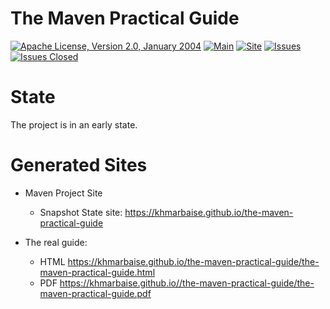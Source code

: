 <!---
 Licensed to the Apache Software Foundation (ASF) under one or more
 contributor license agreements.  See the NOTICE file distributed with
 this work for additional information regarding copyright ownership.
 The ASF licenses this file to You under the Apache License, Version 2.0
 (the "License"); you may not use this file except in compliance with
 the License.  You may obtain a copy of the License at

      http://www.apache.org/licenses/LICENSE-2.0

 Unless required by applicable law or agreed to in writing, software
 distributed under the License is distributed on an "AS IS" BASIS,
 WITHOUT WARRANTIES OR CONDITIONS OF ANY KIND, either express or implied.
 See the License for the specific language governing permissions and
 limitations under the License.
-->
# The Maven Practical Guide

[![Apache License, Version 2.0, January 2004](https://img.shields.io/github/license/apache/maven.svg?label=License)][license]
[![Main](https://github.com/khmarbaise/the-maven-practical-guide/workflows/Main/badge.svg)][mainbuilds]
[![Site](https://github.com/khmarbaise/the-maven-practical-guide/workflows/SitePublishing/badge.svg)][published-site]
[![Issues](https://img.shields.io/github/issues/khmarbaise/the-maven-practical-guide)](https://github.com/khmarbaise/the-maven-practical-guide/issues)
[![Issues Closed](https://img.shields.io/github/issues-closed/khmarbaise/the-maven-practical-guide)](https://github.com/khmarbaise/the-maven-practical-guide/issues?q=is%3Aissue+is%3Aclosed)

# State
The project is in an early state. 

# Generated Sites

* Maven Project Site
  * Snapshot State site: https://khmarbaise.github.io/the-maven-practical-guide

* The real guide:
  * HTML https://khmarbaise.github.io/the-maven-practical-guide/the-maven-practical-guide.html
  * PDF https://khmarbaise.github.io//the-maven-practical-guide/the-maven-practical-guide.pdf


[mainbuilds]: https://github.com/khmarbaise/the-maven-practical-guide/actions?query=workflow%3AMain
[license]: https://www.apache.org/licenses/LICENSE-2.0
[published-site]: https://khmarbaise.github.io/the-maven-practical-guide/
